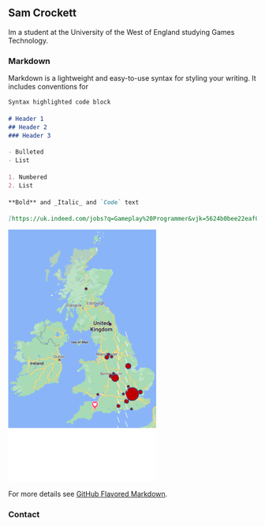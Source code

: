 ## Sam Crockett

Im a student at the University of the West of England studying Games Technology.

### Markdown

Markdown is a lightweight and easy-to-use syntax for styling your writing. It includes conventions for

```markdown
Syntax highlighted code block

# Header 1
## Header 2
### Header 3

- Bulleted
- List

1. Numbered
2. List

**Bold** and _Italic_ and `Code` text

[https://uk.indeed.com/jobs?q=Gameplay%20Programmer&vjk=5624b0bee22eaf07]() 


```
![Map image](Map.png)

For more details see [GitHub Flavored Markdown](https://guides.github.com/features/mastering-markdown/).

### Contact



